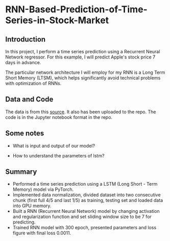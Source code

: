 # RNN-Based-Prediction-of-Time-Series-in-Stock-Market

## Introduction
In this project, I perform a time series prediction using a Recurrent Neural Network regressor. For this example, I will predict Apple's stock price 7 days in advance.

The particular network architecture I will employ for my RNN is a Long Term Short Memory (LTSM), which helps significantly avoid technical problems with optimization of RNNs.

## Data and Code
The data is from this [source](https://www.superdatascience.com/pages/deep-learning). It also has been uploaded to the repo. The code is in the Jupyter notebook format in the repo.

## Some notes
- What is input and output of our model?


- How to understand the parameters of lstm?

## Summary
- Performed a time series prediction using a LSTM (Long Short - Term Memory) model via PyTorch.
- Implemented data normalization, divided dataset into two consecutive chunk (first full 4/5 and last 1/5) as training, testing set and loaded data into GPU memory.
- Built a RNN (Recurrent Neural Network) model by changing activation and regularization function and set sliding window size to be 7 for predicting.
- Trained RNN model with 300 epoch, presented parameters and loss figure with final loss 0.0011.

